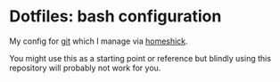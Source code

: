 # Dotfiles: bash configuration

My config for [git](https://git-scm.com/) which I manage via [homeshick](https://github.com/andsens/homeshick).

You might use this as a starting point or reference but blindly using this repository will probably not work for you.
